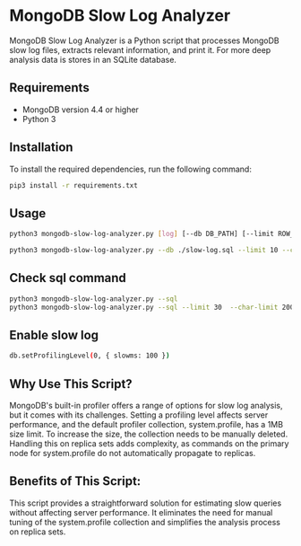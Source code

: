 # MongoDB Slow Log Analyzer

MongoDB Slow Log Analyzer is a Python script that processes MongoDB slow log files, extracts relevant information, and print it. For more deep analysis data is stores in an SQLite database.

##  Requirements
- MongoDB version 4.4 or higher
- Python 3

## Installation

To install the required dependencies, run the following command:

```bash
pip3 install -r requirements.txt
```

## Usage

```bash
python3 mongodb-slow-log-analyzer.py [log] [--db DB_PATH] [--limit ROW_LIMIT] [--char-limit CHAR_LIMIT] [--count COUNT] [--sql]

python3 mongodb-slow-log-analyzer.py --db ./slow-log.sql --limit 10 --char-limit 100 --count 5 /var/log/mongod.log
```

## Check sql command
```bash
python3 mongodb-slow-log-analyzer.py --sql
python3 mongodb-slow-log-analyzer.py --sql --limit 30  --char-limit 200 --count 100
```

## Enable slow log
```bash
db.setProfilingLevel(0, { slowms: 100 })
```

## Why Use This Script?
MongoDB's built-in profiler offers a range of options for slow log analysis, but it comes with its challenges. Setting a profiling level affects server performance, and the default profiler collection, system.profile, has a 1MB size limit. To increase the size, the collection needs to be manually deleted. Handling this on replica sets adds complexity, as commands on the primary node for system.profile do not automatically propagate to replicas.

## Benefits of This Script:
This script provides a straightforward solution for estimating slow queries without affecting server performance. It eliminates the need for manual tuning of the system.profile collection and simplifies the analysis process on replica sets.